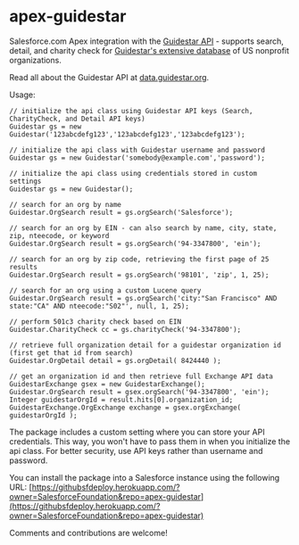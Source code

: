 apex-guidestar
==============

Salesforce.com Apex integration with the [Guidestar API](https://data.guidestar.org/) - supports search, detail, and charity check for [Guidestar's extensive database](http://www.guidestar.org/) of US nonprofit organizations.

Read all about the Guidestar API at [data.guidestar.org](https://data.guidestar.org/). 

Usage:

	// initialize the api class using Guidestar API keys (Search, CharityCheck, and Detail API keys)
    Guidestar gs = new Guidestar('123abcdefg123','123abcdefg123','123abcdefg123');    

    // initialize the api class with Guidestar username and password
    Guidestar gs = new Guidestar('somebody@example.com','password');    

    // initialize the api class using credentials stored in custom settings
    Guidestar gs = new Guidestar();    

    // search for an org by name
    Guidestar.OrgSearch result = gs.orgSearch('Salesforce');

    // search for an org by EIN - can also search by name, city, state, zip, nteecode, or keyword
    Guidestar.OrgSearch result = gs.orgSearch('94-3347800', 'ein');

    // search for an org by zip code, retrieving the first page of 25 results
    Guidestar.OrgSearch result = gs.orgSearch('98101', 'zip', 1, 25);

    // search for an org using a custom Lucene query
    Guidestar.OrgSearch result = gs.orgSearch('city:"San Francisco" AND state:"CA" AND nteecode:"S02"', null, 1, 25);

    // perform 501c3 charity check based on EIN
    Guidestar.CharityCheck cc = gs.charityCheck('94-3347800');

    // retrieve full organization detail for a guidestar organization id (first get that id from search)
    Guidestar.OrgDetail detail = gs.orgDetail( 8424440 );

    // get an organization id and then retrieve full Exchange API data
    GuidestarExchange gsex = new GuidestarExchange();
    Guidestar.OrgSearch result = gsex.orgSearch('94-3347800', 'ein');
    Integer guidestarOrgId = result.hits[0].organization_id;
    GuidestarExchange.OrgExchange exchange = gsex.orgExchange( guidestarOrgId );

The package includes a custom setting where you can store your API credentials. This way, you won't have to pass them in when you initialize the api class. For better security, use API keys rather than username and password.

You can install the package into a Salesforce instance using the following URL:
  [https://githubsfdeploy.herokuapp.com/?owner=SalesforceFoundation&repo=apex-guidestar](https://githubsfdeploy.herokuapp.com/?owner=SalesforceFoundation&repo=apex-guidestar)


Comments and contributions are welcome!
